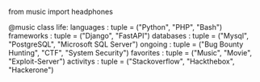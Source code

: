 from music import headphones

@music
class life:
    languages   : tuple = ("Python", "PHP", "Bash")
    frameworks  : tuple = ("Django", "FastAPI")
    databases   : tuple = ("Mysql", "PostgreSQL", "Microsoft SQL Server")
    ongoing     : tuple = ("Bug Bounty Hunting", "CTF", "System Security")
    favorites   : tuple = ("Music", "Movie", "Exploit-Server")
    activitys   : tuple = ("Stackoverflow", "Hackthebox", "Hackerone")

​
